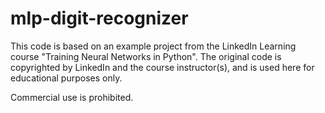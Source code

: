 # mlp-digit-recognizer

This code is based on an example project from the LinkedIn Learning course "Training Neural Networks in Python".
The original code is copyrighted by LinkedIn and the course instructor(s), and is used here for educational purposes only.

Commercial use is prohibited.
